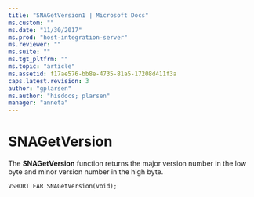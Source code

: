 ```yaml
---
title: "SNAGetVersion1 | Microsoft Docs"
ms.custom: ""
ms.date: "11/30/2017"
ms.prod: "host-integration-server"
ms.reviewer: ""
ms.suite: ""
ms.tgt_pltfrm: ""
ms.topic: "article"
ms.assetid: f17ae576-bb8e-4735-81a5-17208d411f3a
caps.latest.revision: 3
author: "gplarsen"
ms.author: "hisdocs; plarsen"
manager: "anneta"
---
```

# SNAGetVersion
The **SNAGetVersion** function returns the major version number in the low byte and minor version number in the high byte.  
  
```  
VSHORT FAR SNAGetVersion(void);  
```
